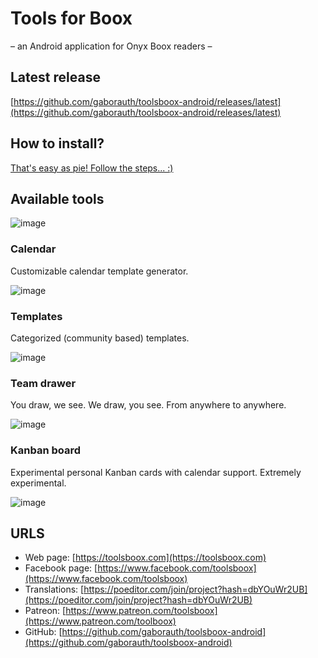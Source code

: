 # Tools for Boox

– an Android application for Onyx Boox readers –

## Latest release

[https://github.com/gaborauth/toolsboox-android/releases/latest](https://github.com/gaborauth/toolsboox-android/releases/latest)

## How to install?

[That's easy as pie! Follow the steps... :)](https://gaborauth.github.io/toolsboox-android/INSTALL.html)

## Available tools

![image](https://user-images.githubusercontent.com/16724720/195287594-ae43d5be-73f7-43a7-aa69-faa826889a15.png)

### Calendar

Customizable calendar template generator.

![image](https://user-images.githubusercontent.com/16724720/195287157-421d4dd0-0459-42d6-a57e-4b0098d75f24.png)

### Templates

Categorized (community based) templates.

![image](https://user-images.githubusercontent.com/16724720/195696626-53d0c603-ee0d-4391-898f-fa95a48037eb.png)

### Team drawer

You draw, we see. We draw, you see. From anywhere to anywhere.

![image](https://user-images.githubusercontent.com/16724720/195288600-14d10269-c980-4bce-92be-d97314eb7b08.png)

### Kanban board

Experimental personal Kanban cards with calendar support. Extremely experimental.

![image](https://user-images.githubusercontent.com/16724720/195289872-834565a0-835f-4cf9-8ee8-d7a30c21bf6a.png)

## URLS

* Web page: [https://toolsboox.com](https://toolsboox.com)
* Facebook page: [https://www.facebook.com/toolsboox](https://www.facebook.com/toolsboox)
* Translations: [https://poeditor.com/join/project?hash=dbYOuWr2UB](https://poeditor.com/join/project?hash=dbYOuWr2UB)
* Patreon: [https://www.patreon.com/toolsboox](https://www.patreon.com/toolboox)
* GitHub: [https://github.com/gaborauth/toolsboox-android](https://github.com/gaborauth/toolsboox-android)
